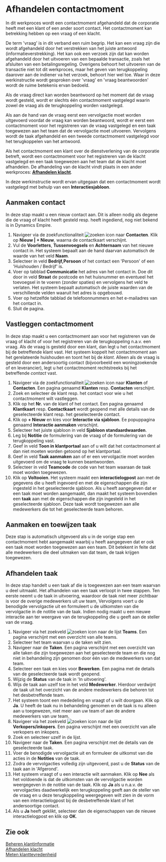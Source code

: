 # Afhandelen contactmoment

In dit werkproces wordt een contactmoment afgehandeld dat de corporatie heeft met een klant of een ander soort contact. Het contactmoment kan betrekking hebben op een vraag of een klacht.

De term 'vraag' is in dit verband een ruim begrip. Het kan een vraag zijn die wordt afgehandeld door het verstrekken van het juiste antwoord (informatieverstrekking). Het kan ook een verzoek zijn dat kan worden afgehandeld door het uitvoeren van een bepaalde transactie, zoals het afsluiten van een betalingsregeling. Overigens behoort het uitvoeren van de transactie niet tot dit werkproces, maar het geven van terugkoppeling daarover aan de indiener va het verzoek, behoort hier wel toe. Waar in deze werkinstructie wordt gesproken over 'vraag' en 'vraag beantwoorden' wordt de ruime betekenis ervan bedoeld.

Als de vraag direct kan worden beantwoord op het moment dat de vraag wordt gesteld, wordt er slechts één contactmoment vastgelegd waarin zowel de vraag als de terugkoppeling worden vastgelegd.

Als aan de hand van de vraag eerst een vervolgactie moet worden uitgevoerd voordat de vraag kan worden beantwoord, wordt er eerst een contactmoment voor het registreren van de vraag vastgelegd en een taak toegewezen aan het team dat de vervolgactie moet uitvoeren. Vervolgens wordt de taak afgehandeld en een tweede contactmoment vastgelegd voor het terugkoppelen van het antwoord.

Als het contactmoment een klant over de dienstverlening van de corporatie betreft, wordt een contactmoment voor het registreren van de klacht vastgelegd en een taak toegewezen aan het team dat de klacht moet afhandelen. De afhandeling van de klacht vindt plaats in een ander werkproces: **[Afhandelen klacht](../afhandelen-klacht/)**.

In deze werkinstructie wordt ervan uitgegaan dat een contactmoment wordt vastgelegd met behulp van een **Interactiesjabloon**.

## Aanmaken contact

In deze stap maakt u een nieuw contact aan. Dit is alleen nodig als degene die de vraag of klacht heeft gesteld resp. heeft ingediend, nog niet bekend is in Dynamics Empire.

1. Navigeer via de zoekfunctionaliteit ![zoeken icon](/assets/images/zoeken.png "zoeken icon") naar **Contacten**. Klik op **Nieuw | + Nieuw**, waarna de contactkaart verschijnt.
2. Vul de **Voorletters**, **Tussenvoegsels** en **Achternaam** van het nieuwe contact in. Het systeem bepaalt aan de hand daarvan automatisch de waarde van het veld **Naam**.
3. Selecteer in veld **Bedrijf,Persoon** of het contact een 'Persoon' of een 'Huishouden / Bedrijf' is.
4. Voer op tabblad **Communicatie** het adres van het contact in. Doe dit door in veld **Straat** de postcode en het huisnummer en eventueel het toevoegsel in te voeren (zonder spaties) en vervolgens het veld te verlaten. Het systeem bepaalt automatisch de juiste waarden van de verschillende velden waaruit het adres is opgebouwd.
5. Voer op hetzelfde tabblad de telefoonnummers en het e-mailadres van het contact in.
6. Sluit de pagina.

## Vastleggen contactmoment

In deze stap maakt u een contactmoment aan voor het registreren van de vraag of klacht of voor het registreren van de terugkoppeling n.a.v. een vraag. Als de vraag is gesteld door een klant, dan legt u het contactmoment bij de betreffende klant vast. Het systeem koppelt het contactmoment aan het gerelateerde huishouden en toont het bij de *klant*. Alleen als de vraag is gesteld door een andersoortig contact (bijvoorbeeld een woningzoekende of en leverancier), legt u het contactmoment rechtstreeks bij het betreffende *contact* vast.

1. Navigeer via de zoekfunctionaliteit ![zoeken icon](/assets/images/zoeken.png "zoeken icon") naar **Klanten** of **Contacten**. Een pagina genaamd **Klanten** resp. **Contacten** verschijnt.
2. Zoek en selecteer de klant resp. het contact voor wie u het contactmoment wilt vastleggen.
3. Klik op het **Nr.** van de klant of het contact. Een pagina genaamd **Klantkaart** resp. **Contactkaart** wordt geopend met alle details van de geselecteerde klant resp. het geselecteerde contact.
4. Klik op **+ Nieuw** en kies voor **Interactie via sjabloon**. Ee popuppagina genaamd **Interactie aanmaken** verschijnt.
5. Selecteer het juiste sjabloon in veld **Sjabloon standaardwaarden**.
6. Leg bij **Notitie** de formulering van de vraag of de formulering van de terugkoppeling vast.
7. Geef in veld **Toon in klantportaal** aan of u wilt dat het contactmoment al dan niet moeten worden getoond op het klantportaal.
8. Geef in veld **Taak aanmaken** aan of er een vervolgactie moet worden uitgevoerd om de vraag te kunnen beantwoorden.
9. Selecteer in veld **Teamcode** de code van het team waaraan de taak moet worden toegewezen.
10. Klik op **Voltooien**. Het systeem maakt een **interactielogpost** aan met de gegevens die u heeft ingevoerd en met de eigenschappen die zijn ingesteld in het geselecteerde sjabloon. Als u heeft aangegeven dat er een taak moet worden aangemaakt, dan maakt het systeem bovendien een **taak** aan met de eigenschappen die zijn ingesteld in het geselecteerde sjabloon. Deze taak wordt toegewezen aan alle medewerkers die tot het geselecteerde team behoren.

## Aanmaken en toewijzen taak

Deze stap is automatisch uitgevoerd als u in de vorige stap een contactmoment hebt aangemaakt waarbij u heeft aangegeven dat er ook een taak moet worden toegewezen aan een team. Dit betekent in feite dat alle medewerkers die deel uitmaken van dat team, de taak krijgen toegewezen.

## Afhandelen taak

In deze stap handelt u een taak af die is toegewezen aan een team waarvan u deel uitmaakt. Het afhandelen van een taak verloopt in twee stappen. Ten eerste neemt u de taak in uitvoering, waardoor de taak niet meer zichtbaar is voor de overige medewerkers uit uw team, Vervolgens voert u de benodigde vervolgactie uit en formuleert u de uitkomsten van die vervolgactie in de notitie van de taak. Indien nodig maakt u een nieuwe interactie aan ter weergave van de terugkoppeling die u geeft aan de steller van de vraag.

1. Navigeer via het zoekveld ![zoeken icon](/assets/images/zoeken.png "zoeken icon") naar de lijst **Teams**. Een pagina verschijnt met een overzicht van alle teams.
2. Selecteer het team waarvan u de taken wilt zien.
3. Navigeer naar de **Taken**. Een pagina verschijnt met een overzicht van alle taken die zijn toegewezen aan het geselecteerde team en die nog niet in behandeling zijn genomen door één van de medewerkers van dat team.
4. Selecteer een taak en kies voor **Bewerken**. Een pagina met de details van de geselecteerde taak wordt geopend.
5. Wijzig de **Status** van de taak in 'In uitvoering'.
6. Wijs de taak aan uzelf toe in het veld **Medewerker**. Hierdoor verdwijnt de taak uit het overzicht van de andere medewerkers die behoren tot het desbetreffende team.
7. Het systeem toont een mededeling en vraagt of u wilt doorgaan. Klik op **Ja**. U heeft de taak nu in behandeling genomen en de taak is nu alleen aan u toegewezen, niet meer aan uw team of aan de andere medewerkers van uw team.
8. Navigeer via het zoekveld ![zoeken icon](/assets/images/zoeken.png "zoeken icon") naar de lijst **Verkopers/inkopers**. Een pagina verschijnt met een overzicht van alle verkopers en inkopers.
9. Zoek en selecteer uzelf in de lijst.
10. Navigeer naar de **Taken**. Een pagina verschijnt met de details van de geselecteerde taak.  
11. Voer de benodigde vervolgactie uit en formuleer de uitkomst van die acties in de **Notities** van de taak.
12. Zodra de vervolgacties volledig zijn uitgevoerd, past u de **Status** van de taak aan in 'Afgerond'.
13. Het systeem vraagt of u een interactie wilt aanmaken. Klik op **Nee** als het voldoende is dat de uitkomsten van de vervolgactie worden weergegeven in de notitie van de taak. Klik op **Ja** als u n.a.v. de vervolgacties daadwerkelijk een terugkoppeling geeft aan de steller van de vraag en u deze terugkoppeling weergegeven wilt zien in de vorm van een interactielogpost bij de desbetreffende klant of het andersoortige contact.
14. Als u **Ja** heeft geklikt, selecteer dan de eigenschappen van de nieuwe interactielogpost en klik op **OK**.

## Zie ook

[Beheren klantinformatie](../beheren-klantinformatie/)  
[Afhandelen klacht](../afhandelen-klacht/)  
[Meten klanttevredenheid](../meten-klanttevredenheid/)
